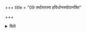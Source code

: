 +++
title = "09 तथोत्तरस्य हविर्धानस्योपानक्ति"

+++

<details><summary>थिते</summary>

तथोत्तरस्य हविर्धानस्योपानक्ति ९
</details>

